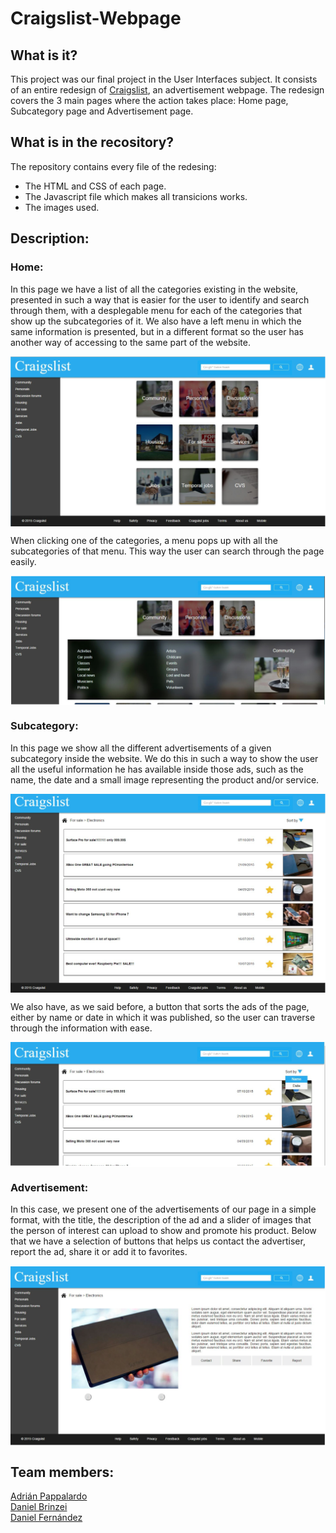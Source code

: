# Craigslist-Webpage

## What is it?
This project was our final project in the User Interfaces subject. It consists of an entire redesign of <a href="https://madrid.craigslist.es">Craigslist</a>, an advertisement webpage. The redesign covers the 3 main pages where the action takes place: Home page, Subcategory page and Advertisement page.

## What is in the recository?
The repository contains every file of the redesing:
* The HTML and CSS of each page.
* The Javascript file which makes all transicions works.
* The images used.

## Description:

### Home:
In this page we have a list of all the categories existing in the website, presented in such a way that is easier for the user to identify and search through them, with a desplegable menu for each of the categories that show up the subcategories of it. We also have a left menu in which the same information is presented, but in a different format so the user has another way of accessing to the same part of the website.

<img align="center" src="https://github.com/Sinclert/Craiglist-Webpage/blob/master/images/Prototype/Photo-1.png">

When clicking one of the categories, a menu pops up with all the subcategories of that menu. This way the user can search through the page easily.

<img align="center" src="https://github.com/Sinclert/Craiglist-Webpage/blob/master/images/Prototype/Photo-2.png">

### Subcategory:
In this page we show all the different advertisements of a given subcategory inside the website. We do this in such a way to show the user all the useful information he has available inside those ads, such as the name, the date and a small image representing the product and/or service.

<img align="center" src="https://github.com/Sinclert/Craiglist-Webpage/blob/master/images/Prototype/Photo-3.png">

We also have, as we said before, a button that sorts the ads of the page, either by name or date in which it was published, so the user can traverse through the information with ease.

<img align="center" src="https://github.com/Sinclert/Craiglist-Webpage/blob/master/images/Prototype/Photo-4.png">

### Advertisement:
In this case, we present one of the advertisements of our page in a simple format, with the title, the description of the ad and a slider of images that the person of interest can upload to show and promote his product. Below that we have a selection of buttons that helps us contact the advertiser, report the ad, share it or add it to favorites.

<img align="center" src="https://github.com/Sinclert/Craiglist-Webpage/blob/master/images/Prototype/Photo-5.png">

## Team members:
<a href="https://github.com/demonxdrag">Adrián Pappalardo</a>
<br>
<a href="https://github.com/DanielBrinzei">Daniel Brinzei</a>
<br>
<a href="https://github.com/blayhem">Daniel Fernández</a>

